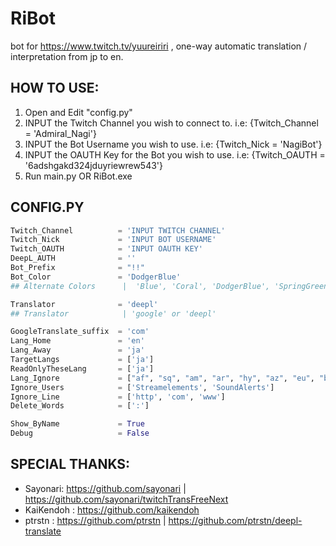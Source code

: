 # RiBot
bot for https://www.twitch.tv/yuureiriri , one-way automatic translation / interpretation from jp to en.

## HOW TO USE:
1. Open and Edit "config.py"
2. INPUT the Twitch Channel you wish to connect to.       i.e: {Twitch_Channel  = 'Admiral_Nagi'}
3. INPUT the Bot Username you wish to use.                i.e: {Twitch_Nick     = 'NagiBot'}
4. INPUT the OAUTH Key for the Bot you wish to use.       i.e: {Twitch_OAUTH    = '6adshgakd324jduyriewrew543'}
5. Run main.py OR RiBot.exe

## CONFIG.PY
```python
Twitch_Channel          = 'INPUT TWITCH CHANNEL'
Twitch_Nick             = 'INPUT BOT USERNAME'
Twitch_OAUTH            = 'INPUT OAUTH KEY'                                   ## https://twitchtokengenerator.com/
DeepL_AUTH              = ''
Bot_Prefix              = "!!"                                                  ## i.e. "!" or "?"
Bot_Color               = 'DodgerBlue' 
## Alternate Colors      |  'Blue', 'Coral', 'DodgerBlue', 'SpringGreen', 'YellowGreen', 'Green', 'OrangeRed', 'Red', 'GoldenRod', 'HotPink', 'CadetBlue', 'SeaGreen', 'Chocolate', 'BlueViolet', 'Firebrick'

Translator              = 'deepl'
## Translator            | 'google' or 'deepl'

GoogleTranslate_suffix  = 'com'
Lang_Home               = 'en'
Lang_Away               = 'ja'
TargetLangs             = ['ja']
ReadOnlyTheseLang       = ['ja']
Lang_Ignore             = ["af", "sq", "am", "ar", "hy", "az", "eu", "be", "bn", "bs", "bg", "ca", "ceb", "ny", "zh-CN", "zh-TW", "co", "hr", "cs", "da", "nl", "en", "eo", "et", "tl", "fi", "fr", "fy", "gl", "ka", "de", "el", "gu", "ht", "ha", "haw", "iw", "hi", "hmn", "hu", "is", "ig", "id", "ga", "it", "jw", "ko", "kn", "kk", "km", "ku", "ky", "lo", "la", "lv", "lt", "lb", "mk", "mg", "ms", "ml", "mt", "mi", "mr", "mn", "my", "ne", "no", "ps", "fa", "pl", "pt", "ma", "ro", "ru", "sm", "gd", "sr", "st", "sn", "sd", "si", "sk", "sl", "so", "es", "su", "sw", "sv", "tg", "ta", "te", "th", "tr", "uk", "ur", "uz", "vi", "cy", "xh", "yi", "yo", "zu"]
Ignore_Users            = ['Streamelements', 'SoundAlerts']
Ignore_Line             = ['http', 'com', 'www']
Delete_Words            = [':']

Show_ByName             = True                                                  ## DISPLAY USERNAME WITH TRANSLATED TEXT
Debug                   = False                                                 ## DEBUG MODE
```

## SPECIAL THANKS:
* Sayonari: https://github.com/sayonari | https://github.com/sayonari/twitchTransFreeNext
* KaiKendoh : https://github.com/kaikendoh
* ptrstn : https://github.com/ptrstn | https://github.com/ptrstn/deepl-translate
